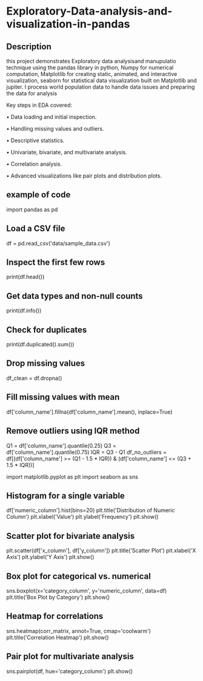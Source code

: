 # Exploratory-Data-analysis-and-visualization-in-pandas

## Description

this project demonstrates Exploratory data analysisand manupulatio technique using the pandas library in python, Numpy for numerical computation, Matplotlib for creating static, animated, and interactive visualization, seaborn for statistical data visualization built on Matplotlib and jupiter. I process world population data to handle  data issues and preparing the data for analysis

Key steps in EDA covered:

•  Data loading and initial inspection.

•  Handling missing values and outliers.

•  Descriptive statistics.

•  Univariate, bivariate, and multivariate analysis.

•  Correlation analysis.

•  Advanced visualizations like pair plots and distribution plots.

## example of code

import pandas as pd

## Load a CSV file 
df = pd.read_csv('data/sample_data.csv')

## Inspect the first few rows
print(df.head())

## Get data types and non-null counts
print(df.info())

## Check for duplicates
print(df.duplicated().sum())

## Drop missing values
df_clean = df.dropna()

## Fill missing values with mean
df['column_name'].fillna(df['column_name'].mean(), inplace=True)

## Remove outliers using IQR method
Q1 = df['column_name'].quantile(0.25)
Q3 = df['column_name'].quantile(0.75)
IQR = Q3 - Q1
df_no_outliers = df[(df['column_name'] >= (Q1 - 1.5 * IQR)) & (df['column_name'] <= (Q3 + 1.5 * IQR))]

import matplotlib.pyplot as plt
import seaborn as sns

## Histogram for a single variable
df['numeric_column'].hist(bins=20)
plt.title('Distribution of Numeric Column')
plt.xlabel('Value')
plt.ylabel('Frequency')
plt.show()

## Scatter plot for bivariate analysis
plt.scatter(df['x_column'], df['y_column'])
plt.title('Scatter Plot')
plt.xlabel('X Axis')
plt.ylabel('Y Axis')
plt.show()

## Box plot for categorical vs. numerical
sns.boxplot(x='category_column', y='numeric_column', data=df)
plt.title('Box Plot by Category')
plt.show()

## Heatmap for correlations
sns.heatmap(corr_matrix, annot=True, cmap='coolwarm')
plt.title('Correlation Heatmap')
plt.show()

## Pair plot for multivariate analysis
sns.pairplot(df, hue='category_column')
plt.show()
